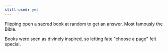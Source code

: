 ```yaml
---
still-used: yes
---
```


Flipping open a sacred book at random to get an answer. Most famously the Bible.

Books were seen as divinely inspired, so letting fate "choose a page" felt special.
